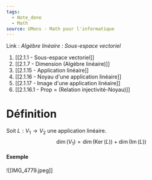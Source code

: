```yaml
---
tags:
  - Note_done
  - Math
source: UMons - Math pour l'informatique
---
```


Link :
_Algèbre linéaire : Sous-espace vectoriel_
1. [[2.1.1 - Sous-espace vectoriel]]
2. [[2.1.7 - Dimension (Algèbre linéaire)]]
3. [[2.1.15 - Application linéaire]]
4. [[2.1.16 - Noyau d'une application linéaire]]
5. [[2.1.17 - Image d'une application linéaire]]
6. [[2.1.16.1 - Prop = (Relation injectivité-Noyau)]]

# Définition
Soit $L : V_1 → V_2$ une application linéaire. $$\dim(V_1) = \dim(\operatorname{Ker}(L)) + \dim(\operatorname{Im}(L))$$
#### Exemple
![[IMG_4779.jpeg]]